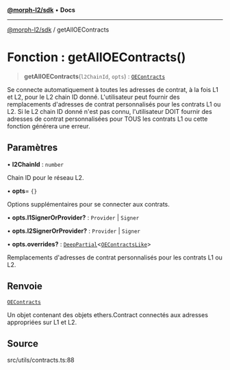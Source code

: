 [**@morph-l2/sdk**](../globals.md) • **Docs**

***

[@morph-l2/sdk](../globals.md) / getAllOEContracts

# Fonction : getAllOEContracts()

> **getAllOEContracts**(`l2ChainId`, `opts`) : [`OEContracts`](../interfaces/OEContracts.md)

Se connecte automatiquement à toutes les adresses de contrat, à la fois L1 et L2, pour le L2 chain ID donné. L'utilisateur peut fournir des remplacements d'adresses de contrat personnalisés pour les contrats L1 ou L2. Si le L2 chain ID donné n'est pas connu, l'utilisateur DOIT fournir des adresses de contrat personnalisées pour TOUS les contrats L1 ou cette fonction générera une erreur.

## Paramètres

• **l2ChainId** : `number`

Chain ID pour le réseau L2.

• **opts**= `{}`

Options supplémentaires pour se connecter aux contrats.

• **opts.l1SignerOrProvider?** : `Provider` \| `Signer`

• **opts.l2SignerOrProvider?** : `Provider` \| `Signer`

• **opts.overrides?** : [`DeepPartial`](../type-aliases/DeepPartial.md)\<[`OEContractsLike`](../interfaces/OEContractsLike.md)\>

Remplacements d'adresses de contrat personnalisés pour les contrats L1 ou L2.

## Renvoie

[`OEContracts`](../interfaces/OEContracts.md)

Un objet contenant des objets ethers.Contract connectés aux adresses appropriées sur L1 et L2.

## Source

src/utils/contracts.ts:88

